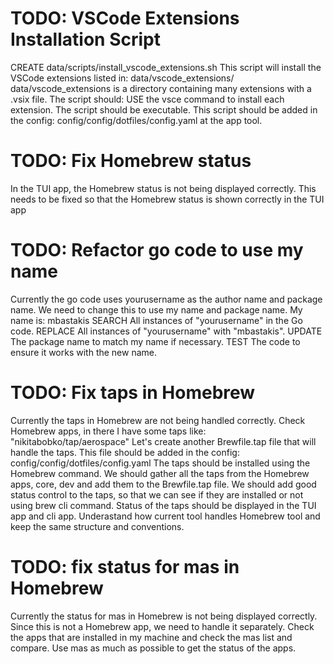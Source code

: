 # TODO: VSCode Extensions Installation Script
CREATE data/scripts/install_vscode_extensions.sh
This script will install the VSCode extensions listed in: data/vscode_extensions/
data/vscode_extensions is a directory containing many extensions with a .vsix file.
The script should:
USE the vsce command to install each extension.
The script should be executable.
This script should be added in the config: config/config/dotfiles/config.yaml at the app tool.

# TODO: Fix Homebrew status
In the TUI app, the Homebrew status is not being displayed correctly.
This needs to be fixed so that the Homebrew status is shown correctly in the TUI app

# TODO: Refactor go code to use my name
Currently the go code uses yourusername as the author name and package name.
We need to change this to use my name and package name.
My name is: mbastakis
SEARCH 
All instances of "yourusername" in the Go code.
REPLACE 
All instances of "yourusername" with "mbastakis".
UPDATE 
The package name to match my name if necessary.
TEST 
The code to ensure it works with the new name.

# TODO: Fix taps in Homebrew
Currently the taps in Homebrew are not being handled correctly.
Check Homebrew apps, in there I have some taps like: "nikitabobko/tap/aerospace"
Let's create another Brewfile.tap file that will handle the taps.
This file should be added in the config: config/config/dotfiles/config.yaml
The taps should be installed using the Homebrew command.
We should gather all the taps from the Homebrew apps, core, dev and add them to the Brewfile.tap file.
We should add good status control to the taps, so that we can see if they are installed or not using brew cli command.
Status of the taps should be displayed in the TUI app and cli app.
Underastand how current tool handles Homebrew tool and keep the same structure and conventions.

# TODO: fix status for mas in Homebrew
Currently the status for mas in Homebrew is not being displayed correctly.
Since this is not a Homebrew app, we need to handle it separately.
Check the apps that are installed in my machine and check the mas list and compare. 
Use mas as much as possible to get the status of the apps.
